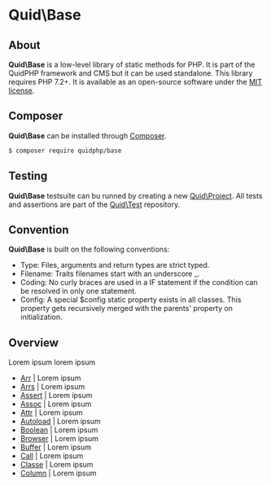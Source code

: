 # Quid\Base

## About
**Quid\Base** is a low-level library of static methods for PHP. It is part of the QuidPHP framework and CMS but it can be used standalone. This library requires PHP 7.2+. It is available as an open-source software under the [MIT license](LICENSE).

## Composer
**Quid\Base** can be installed through [Composer](https://getcomposer.org). 
``` bash
$ composer require quidphp/base
```

## Testing
**Quid\Base** testsuite can bu runned by creating a new [Quid\Project](https://github.com/quidphp/project). All tests and assertions are part of the [Quid\Test](https://github.com/quidphp/test) repository.

## Convention
**Quid\Base** is built on the following conventions:
- Type: Files, arguments and return types are strict typed.
- Filename: Traits filenames start with an underscore _.
- Coding: No curly braces are used in a IF statement if the condition can be resolved in only one statement.
- Config: A special $config static property exists in all classes. This property gets recursively merged with the parents' property on initialization.

## Overview
Lorem ipsum lorem ipsum
- [Arr](src/Arr.php) | Lorem ipsum
- [Arrs](src/Arrs.php) | Lorem ipsum
- [Assert](src/Assert.php) | Lorem ipsum
- [Assoc](src/Assoc.php) | Lorem ipsum
- [Attr](src/Attr.php) | Lorem ipsum
- [Autoload](src/Autoload.php) | Lorem ipsum
- [Boolean](src/Boolean.php) | Lorem ipsum
- [Browser](src/Browser.php) | Lorem ipsum
- [Buffer](src/Buffer.php) | Lorem ipsum
- [Call](src/Call.php) | Lorem ipsum
- [Classe](src/Classe.php) | Lorem ipsum
- [Column](src/Column.php) | Lorem ipsum
